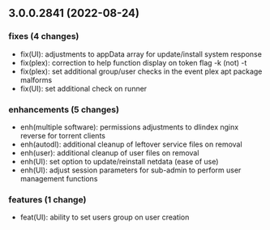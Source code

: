 ## 3.0.0.2841 (2022-08-24)

### fixes (4 changes)

- fix(UI): adjustments to appData array for update/install system response
- fix(plex): correction to help function display on token flag -k (not) -t
- fix(plex): set additional group/user checks in the event plex apt package malforms
- fix(UI): set additional check on runner

### enhancements (5 changes)

- enh(multiple software): permissions adjustments to dlindex nginx reverse for torrent clients
- enh(autodl): additional cleanup of leftover service files on removal
- enh(user): additional cleanup of user files on removal
- enh(UI): set option to update/reinstall netdata (ease of use)
- enh(UI): adjust session parameters for sub-admin to perform user management functions

### features (1 change)

- feat(UI): ability to set users group on user creation
